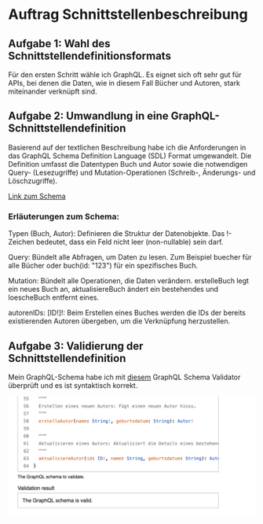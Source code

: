 
# Auftrag Schnittstellenbeschreibung

## Aufgabe 1: Wahl des Schnittstellendefinitionsformats
Für den ersten Schritt wähle ich GraphQL. Es eignet sich oft sehr gut für APIs, bei denen die Daten, wie in diesem Fall Bücher und Autoren, stark miteinander verknüpft sind.

## Aufgabe 2: Umwandlung in eine GraphQL-Schnittstellendefinition
Basierend auf der textlichen Beschreibung habe ich die Anforderungen in das GraphQL Schema Definition Language (SDL) Format umgewandelt. Die Definition umfasst die Datentypen Buch und Autor sowie die notwendigen Query- (Lesezugriffe) und Mutation-Operationen (Schreib-, Änderungs- und Löschzugriffe).

[Link zum Schema](schema.graphql)

### Erläuterungen zum Schema:

Typen (Buch, Autor): Definieren die Struktur der Datenobjekte. Das !-Zeichen bedeutet, dass ein Feld nicht leer (non-nullable) sein darf.

Query: Bündelt alle Abfragen, um Daten zu lesen. Zum Beispiel buecher für alle Bücher oder buch(id: "123") für ein spezifisches Buch.

Mutation: Bündelt alle Operationen, die Daten verändern. erstelleBuch legt ein neues Buch an, aktualisiereBuch ändert ein bestehendes und loescheBuch entfernt eines.

autorenIDs: [ID!]!: Beim Erstellen eines Buches werden die IDs der bereits existierenden Autoren übergeben, um die Verknüpfung herzustellen.

## Aufgabe 3: Validierung der Schnittstellendefinition
Mein GraphQL-Schema habe ich mit [diesem](https://www.leskoff.com/s01929-0) GraphQL Schema Validator überprüft und es ist syntaktisch korrekt.

![alt text](image.png)